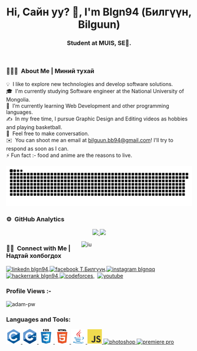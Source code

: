 <h1 align="center">Hi, Сайн уу? 👋, I'm Blgn94 (Билгүүн, Bilguun)</h1>
<h3 align="center">Student at MUIS, SE🌟.</h3>

<br>

### 👨🏻‍💻 &nbsp;About Me | Миний тухай

💡 &nbsp;I like to explore new technologies and develop software solutions.\
🎓 &nbsp;I'm currently studying Software engineer at the National University of Mongolia.\
🌱 &nbsp;I’m currently learning Web Development and other programming languages.\
✍️ &nbsp;In my free time, I pursue Graphic Design and Editing videos as hobbies and playing basketball.\
💬 &nbsp;Feel free to make conversation.\
✉️ &nbsp;You can shoot me an email at bilguun.bb94@gmail.com! I'll try to respond as soon as I can.\
⚡ Fun fact :- food and anime are the reasons to live.

<!-- ![snake gif](https://github.com/TekyaygilFethi/TekyaygilFethi/blob/output/github-contribution-grid-snake.svg) -->
![snake gif](https://github.com/blgn94/blgn94/blob/main/snakeGif.svg)

### ⚙️ &nbsp;GitHub Analytics

<p align="center">
<a href="https://github.com/blgn94">
  <img height="180em" src="https://github-readme-stats-eight-theta.vercel.app/api?username=Blgn94&show_icons=true&theme=algolia&include_all_commits=true&count_private=true"/>
  <img height="180em" src="https://github-readme-stats-eight-theta.vercel.app/api/top-langs/?username=Blgn94&layout=compact&langs_count=8&theme=algolia"/>
</a>
</p>

<img align="right" src="https://github.com/blgn94/blgn94/blob/main/gif1.gif" alt="iu" width="300px" heigth="300px"/>
<!-- <p><img align="right" src="https://github.com/blgn94/blgn94/blob/main/animation_500_kxa883sd.gif" alt="night coding" /></p> -->

### 🤝🏻 &nbsp;Connect with Me | Надтай холбогдох

<p align="left">
  <a href="https://www.linkedin.com/in/bilguun-tuvshindelger-5795b4230/" target="blank">
    <img align="center" src="https://raw.githubusercontent.com/rahuldkjain/github-profile-readme-generator/master/src/images/icons/Social/linked-in-alt.svg" alt="linkedn blgn94"     height="30" width="40"/>
  </a>
  <a href="https://www.facebook.com/blgn94/" target="blank">
    <img align="center" src="https://raw.githubusercontent.com/rahuldkjain/github-profile-readme-generator/master/src/images/icons/Social/facebook.svg" alt="facebook Т.Билгүүн"       height="30" width="40"/>
  </a>
  <a href="https://www.instagram.com/blgnqq/" target="blank">
    <img align="center" src="https://raw.githubusercontent.com/rahuldkjain/github-profile-readme-generator/master/src/images/icons/Social/instagram.svg" alt="instagram blgnqq"             height="30" width="40"/>
  </a>
  <a href="https://www.hackerrank.com/bilguun_bb94" target="blank">
    <img align="center" src="https://raw.githubusercontent.com/rahuldkjain/github-profile-readme-generator/master/src/images/icons/Social/hackerrank.svg" alt="hackerrank blgn94"         height="30" width="40"/>
  </a>
  <a href="https://codeforces.com/profile/blgn94" target="blank">
    <img align="center" src="https://www.stopstalk.com/stopstalk/static/images/codeforces_logo.png?_rev=20200525084052" alt="codeforces" height="30" width="40"/>
  </a> &nbsp;
  <a href="https://www.youtube.com/channel/UCN5p7qVgXwFvGv6d-XgH7tA/videos" target="blank">
    <img align="center" src="https://upload.wikimedia.org/wikipedia/commons/thumb/0/09/YouTube_full-color_icon_%282017%29.svg/2560px-YouTube_full-color_icon_%282017%29.svg.png"     alt="youtube" height="30" width="40"/>
  </a>
</p>

<p align="right"> 
  <h3>Profile Views :-</h3> <img src="https://komarev.com/ghpvc/?username=Blgn94&label=Profile%20views&color=0e75b6&style=flat" alt="adam-pw"/> 
</p>

<h3 align="left">Languages and Tools:</h3>
<p align="left"> 
    <a href="https://www.cprogramming.com/" target="_blank" rel="noreferrer"> 
      <img src="https://raw.githubusercontent.com/devicons/devicon/master/icons/c/c-original.svg" alt="c" width="40" height="40"/>
    </a> 
    <a href="https://www.w3schools.com/cpp/" target="_blank" rel="noreferrer">
      <img src="https://raw.githubusercontent.com/devicons/devicon/master/icons/cplusplus/cplusplus-original.svg" alt="cplusplus" width="40" height="40"/>
    </a>
    <a href="https://www.w3schools.com/css/" target="_blank" rel="noreferrer">
      <img src="https://raw.githubusercontent.com/devicons/devicon/master/icons/css3/css3-original-wordmark.svg" alt="css3"
      width="40" height="40"/>
    </a>
    <a href="https://www.w3.org/html/" target="_blank" rel="noreferrer">
      <img src="https://raw.githubusercontent.com/devicons/devicon/master/icons/html5/html5-original-wordmark.svg" alt="html5" width="40" height="40"/>
    </a>
    <a href="https://www.java.com" target="_blank" rel="noreferrer">
      <img src="https://raw.githubusercontent.com/devicons/devicon/master/icons/java/java-original.svg" alt="java" width="40" height="40"/>
    </a>
    <a href="https://developer.mozilla.org/en-US/docs/Web/JavaScript" target="_blank" rel="noreferrer">
      <img src="https://raw.githubusercontent.com/devicons/devicon/master/icons/javascript/javascript-original.svg" alt="javascript" width="40" height="40"/>
    </a>
    <a href="https://www.photoshop.com/en" target="_blank" rel="noreferrer">
      <img src="https://logodownload.org/wp-content/uploads/2019/10/photoshop-logo.png" alt="photoshop" width="40" height="40"/>
    </a>
    <a href="https://www.adobe.com/products/premiere.html" target="_blank" rel="noreferrer">
      <img src="https://crackshash.com/wp-content/uploads/2020/08/Adobe_Premiere_Pro_CC_icon-768x749.png" alt="premiere pro" width="40" height="40"/>
    </a>
</p>
<!-- 
<img align="right" src="https://github.com/blgn94/blgn94/blob/main/gif1.gif" alt="iu" width="400px" heigth="400px"/> -->

<br>
